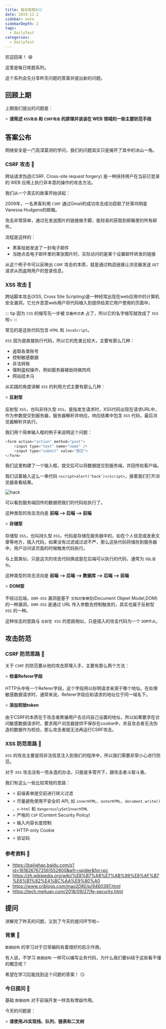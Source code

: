```yaml
---
title: 每日练题#12
date: 2019-11-2
sidebar: auto
sidebarDepth: 2
tags: 
  - DailyTest
categories:
  - DailyTest
---
```


欢迎回来！ :smile:

这里是每日练题系列。 

这个系列会先分享昨天问题的答案并提出新的问题。

<!-- more -->

## 回顾上期

上期我们提出的问题是：

:star: **请简述 `XSS攻击` 和 `CSRF攻击` 的原理并谈谈在 WEB 领域的一些主要防范手段**

## 答案公布

网络安全是一门高深莫测的学问，我们的问题其实只是揭开了其中的冰山一角。

### CSRF 攻击 :flags:

跨站请求伪造(CSRF, Cross-site request forgery) 是一种挟持用户在当前已登录的 WEB 应用上执行非本意的操作的攻击方法。

我们从一个真实的故事开始讲起：

2009年，一名黑客利用 `CSRF` 通过Gmail的成功攻击成功窃取了好莱坞明星Vanessa Hudgens的邮箱。

攻击非常简单，通过在发送图片的链接做手脚，能轻易的获取到邮箱里的所有邮件。

流程是这样的：

- 黑客给她发送了一封电子邮件
- 当她点击电子邮件里的某张图片时，实际访问的是某个设置邮件转发的链接

从这个例子中可以反映出 `CSRF` 攻击的本质，就是通过构造链接让浏览器发送 `GET` 请求从而盗用用户的登录信息。

### XSS 攻击 :flags:

跨站脚本攻击(XSS, Cross Site Scripting)是一种经常出现在web应用中的计算机安全漏洞，它允许恶意web用户将代码植入到提供给其它用户使用的页面中。

::: tip
因为 `CSS` 的缩写先一步被 `层叠样式表` 占了，所以它的名字缩写就改成了 `XSS` 啦~ 
:::

常见的是这些代码包含 `HTML` 和 `JavaScript`。

`XSS` 因为是直接执行代码，所以它的危害比较大，主要有那么几种：

- 盗取各类账号
- 控制敏感数据
- 非法转账
- 强制盗权操作，例如服务器被劫持做肉鸡
- 网站挂木马

从实践的角度讲解 `XSS` 的利用方式主要有那么几种：

:star: **反射型**

反射型 `XSS`，也叫非持久型 `XSS`，是指发生请求时，XSS代码出现在请求URL中，作为参数提交到服务器，服务器解析并响应。响应结果中包含 `XSS` 代码，最后浏览器解析并执行。

我们用个简单输入框的例子来说明这个问题：

```javascript
<form action="action" method="post">
    <input type="text" name="name" />
    <input type="submit" value="提交">
</form>
```

我们这里构建了一个输入框，提交后可以将数据提交到服务端，并回传给客户端。

我们试着输入这么一串代码 `<script>alert('hack')</script>`，接着我们打开浏览器查看结果。

![hack](https://blog-img-1252360401.cos.ap-guangzhou.myqcloud.com/20191102-1.png)

可以看到服务端回传的数据把我们的代码给执行了。

这种类型的攻击流向是 **前端 --> 后端 --> 前端**

:star: **存储型**

存储型 `XSS`，也叫持久型 `XSS`，代码是存储在服务器中的，如在个人信息或发表文章等地方，插入代码，如果没有过滤或过滤不严，那么这些代码将储存到服务器中，用户访问该页面的时候触发代码执行。

与上面类似，只是这次的攻击代码换成是在后端可以执行的代码，通常为 `SQL语句`。

这种类型的攻击流向是 **前端 --> 后端 --> 数据库 --> 后端 --> 前端**

:star: **DOM型**

不经过后端，`DOM-XSS` 漏洞是基于 `文档对象模型`(Document Objeet Model,DOM)的一种漏洞，`DOM-XSS` 是通过 URL 传入参数去控制触发的，其实也属于反射型 `XSS` 的一种。

这种攻击的思路与 `反射型 XSS` 的思路相似，只是插入的攻击代码为一个 `DOM节点`。

## 攻击防范 

### CSRF 防范思路 :flags:

关于 `CSRF` 的防范要从他的攻击原理入手，主要有那么两个方法：

:star: **检查Referer字段**

HTTP头中有一个Referer字段，这个字段用以标明请求来源于哪个地址。在处理敏感数据请求时，通常来说，Referer字段应和请求的地址位于同一域名下。

:star: **添加校验token**

由于CSRF的本质在于攻击者欺骗用户去访问自己设置的地址，所以如果要求在访问敏感数据请求时，要求用户浏览器提供不保存在cookie中，并且攻击者无法伪造的数据作为校验，那么攻击者就无法再运行CSRF攻击。

### XSS 防范思路 :flags:

`XSS` 的攻击主要是将非法信息注入到我们的程序中，所以我们需要非常小心进行防范。

对于 `XSS` 攻击没有一劳永逸的办法，只能是多管齐下，跟攻击者斗智斗勇。

我们有这么一些比较常规的思路：

- :star: 前端表单提交前进行转义过滤
- :star: 尽量避免使用不安全的 API, 如 `innerHTML`、`outerHTML`、`document.write()` 、`v-html` 和 `dangerouslySetInnerHTML`
- :star: 严格的 `CSP` (Content Security Policy)
- :star: 输入内容长度控制
- :star: HTTP-only Cookie
- :star: 验证码

### 参考资料 :flags:

- https://baijiahao.baidu.com/s?id=1618267672561552800&wfr=spider&for=pc
- https://zh.wikipedia.org/wiki/%E8%B7%A8%E7%AB%99%E8%AF%B7%E6%B1%82%E4%BC%AA%E9%80%A0
- https://www.cnblogs.com/mao2080/p/9460397.html
- https://tech.meituan.com/2018/09/27/fe-security.html

## 提问

讲解完了昨天的问题，又到了今天的提问环节啦~

### 背景 :flags:

`数据结构` 的学习对于日常编码有着很好的启示作用。

有人说，不学习 `数据结构` 一样可以编写业务代码，为什么我们要纠结于这些看不懂的概念呢？

希望在学习后能找到这个问题的答案！ :smirk:

### 今日提问 :flags:

基础 `数据结构` 对于前端开发一样具有增益作用。

今天的问题是：

:star: **请使用JS实现栈、队列、链表和二叉树**
